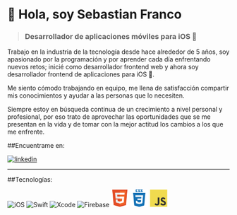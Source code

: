 # 👋 Hola, soy Sebastian Franco 
> ###  Desarrollador de aplicaciones móviles para iOS 🍎

Trabajo en la industria de la tecnología desde hace alrededor de 5 años, soy apasionado por la programación y por aprender cada día enfrentando nuevos retos; inicié como desarrollador frontend web y ahora soy desarrollador frontend de aplicaciones para iOS 🍎.

Me siento cómodo trabajando en equipo, me llena de satisfacción compartir mis conocimientos y ayudar a las personas que lo necesiten.

Siempre estoy en búsqueda continua de un crecimiento a nivel personal y profesional, por eso trato de aprovechar las oportunidades que se me presentan en la vida y de tomar con la mejor actitud los cambios a los que me enfrente.

##Encuentrame en:


[![linkedin](https://camo.githubusercontent.com/4697f008e5a9f008703c73872c429bb80d832fa9138abdc9f09daf47bade5575/68747470733a2f2f696d672e736869656c64732e696f2f62616467652f4c696e6b6564496e2d626c75653f6c6f676f3d6c696e6b6564696e266c6f676f436f6c6f723d7768697465267374796c653d666f722d7468652d6261646765)](https://www.linkedin.com/in/jhoanse-dev/)


------------

##Tecnologías:


![iOS](https://camo.githubusercontent.com/7aa6f188ecd366be0f995ae16ab8617467a320d315a5e659264acac3961bdb0b/68747470733a2f2f696d672e736869656c64732e696f2f62616467652f694f532d3939393939393f7374796c653d666f722d7468652d6261646765266c6f676f3d6170706c65266c6f676f436f6c6f723d7768697465266c6162656c436f6c6f723d313031303130 "iOS") ![Swift](https://camo.githubusercontent.com/1a6d54350dbd2b42474f9a4f10793547151d53e46c900754b16fdac2faadc5e4/68747470733a2f2f696d672e736869656c64732e696f2f62616467652f53776966742d4641373334333f7374796c653d666f722d7468652d6261646765266c6f676f3d7377696674266c6f676f436f6c6f723d7768697465266c6162656c436f6c6f723d313031303130 "Swift") ![Xcode](https://camo.githubusercontent.com/a9e4bcd0da2983b5d324ba1904022a6629b047853a0a470973e105aa8ea6eedd/68747470733a2f2f696d672e736869656c64732e696f2f62616467652f58636f64652d3135373546393f7374796c653d666f722d7468652d6261646765266c6f676f3d78636f6465266c6f676f436f6c6f723d7768697465266c6162656c436f6c6f723d313031303130 "Xcode") ![Firebase](https://camo.githubusercontent.com/b7e7c7218cc77dda60dd84552ffe0f10ce4f035dd7e67e888df2e8d906e478cb/68747470733a2f2f696d672e736869656c64732e696f2f62616467652f46697265626173652d4646434132383f7374796c653d666f722d7468652d6261646765266c6f676f3d6669726562617365266c6f676f436f6c6f723d7768697465266c6162656c436f6c6f723d313031303130 "Firebase")
<img src="https://raw.githubusercontent.com/devicons/devicon/master/icons/html5/html5-original.svg" title="HTML5" alt="HTML" width="40" height="40"/>&nbsp;<img src="https://raw.githubusercontent.com/devicons/devicon/master/icons/css3/css3-plain-wordmark.svg"  title="CSS3" alt="CSS" width="40" height="40"/>&nbsp;<img src="https://raw.githubusercontent.com/devicons/devicon/master/icons/javascript/javascript-original.svg" title="JavaScript" alt="JavaScript" width="40" height="40"/>&nbsp;
